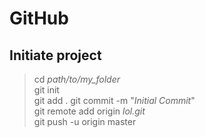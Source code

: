 # GitHub

## Initiate project

> cd _path/to/my_folder_<br>
> git init<br>
> git add .
> git commit -m "_Initial Commit_"<br>
> git remote add origin _lol.git_<br>
> git push -u origin master